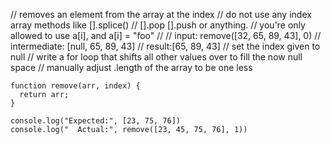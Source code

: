 // removes an element from the array at the index
// do not use any index array methods like [].splice()
// [].pop [].push or anything.
// you're only allowed to use a[i], and a[i] = "foo"
//
//        input: remove([32, 65, 89, 43], 0)
// intermediate: [null, 65, 89, 43]
//       result:[65, 89, 43]
// set the index given to null
// write a for loop that shifts all other values over to fill the now null space
// manually adjust .length of the array to be one less
```
function remove(arr, index) {
  return arr;
}

console.log("Expected:", [23, 75, 76])
console.log("  Actual:", remove([23, 45, 75, 76], 1))
```